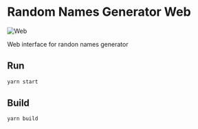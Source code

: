 # Random Names Generator Web

![Web](https://github.com/wesleimp/random-names-generator/workflows/Web/badge.svg?branch=master)

Web interface for randon names generator

## Run

```sh
yarn start
```

## Build

```sh
yarn build
```